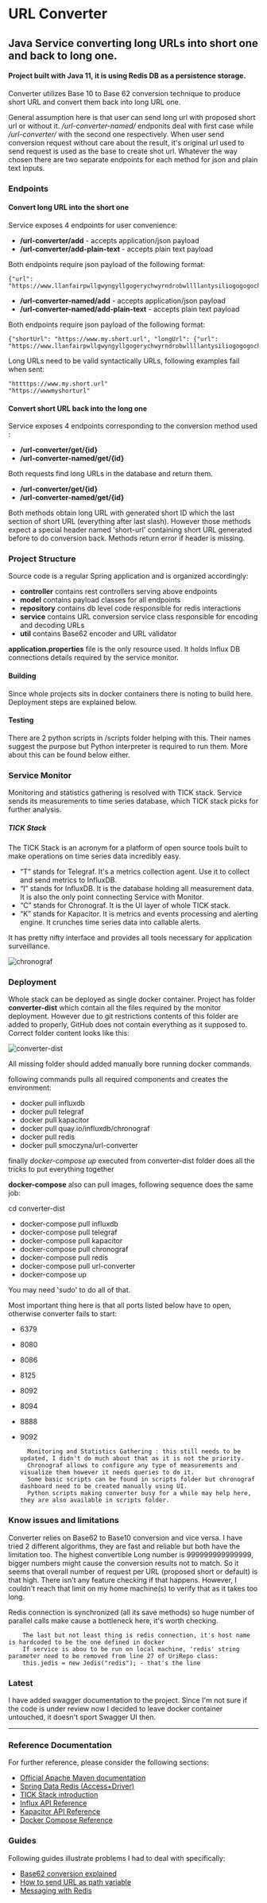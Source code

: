 # URL Converter

## Java Service converting long URLs into short one and back to long one.
 
#### Project built with Java 11, it is using Redis DB as a persistence storage.

Converter utilizes Base 10 to Base 62 conversion technique to produce short URL and convert them back into long URL one.

General assumption here is that user can send long url with proposed short url or without it.
_/url-converter-named/_ endponits deal with first case while _/url-converter/_ with the second one respectively. 
When user send conversion request without care about the result, it's original url used to send request is used
as the base to create shot url.
Whatever the way chosen there are two separate endpoints for each method for json and plain text inputs.

### Endpoints

#### Convert long URL into the short one
Service exposes 4 endpoints for user convenience:

*  __/url-converter/add__ - accepts application/json payload
*  __/url-converter/add-plain-text__ - accepts plain text payload

Both endpoints require json payload of the following format:
    
    {"url": "https://www.llanfairpwllgwyngyllgogerychwyrndrobwllllantysiliogogogochuchaf.eu"}

*  __/url-converter-named/add__ - accepts application/json payload
*  __/url-converter-named/add-plain-text__ - accepts plain text payload

Both endpoints require json payload of the following format:
    
    {"shortUrl": "https://www.my.short.url", "longUrl": {"url": "https://www.llanfairpwllgwyngyllgogerychwyrndrobwllllantysiliogogogochuchaf.eu"}

Long URLs need to be valid syntactically URLs, following examples fail when sent:
    
    "httttps://www.my.short.url"
    "https://wwwmyshorturl"

#### Convert short URL back into the long one
Service exposes 4 endpoints corresponding to the conversion method used :

* __/url-converter/get/{id}__
* __/url-converter-named/get/{id}__

Both requests find long URLs in the database and return them. 

*  __/url-converter/get/{id}__
* __/url-converter-named/get/{id}__

Both methods obtain long URL with generated short ID which the last section of short URL (everything after last slash).
However those methods expect a special header named 'short-url' containing short URL generated before to do conversion back.
Methods return error if header is missing.

### Project Structure
Source code is a regular Spring application and is organized accordingly:
- **controller** contains rest controllers serving above endpoints 
- **model** contains payload classes for all endpoints   
- **repository** contains db level code responsible for redis interactions
- **service** contains URL conversion service class responsible for encoding and decoding URLs
- **util** contains Base62 encoder and URL validator

**application.properties** file is the only resource used. It holds Influx DB connections details required by the service monitor.
    
#### Building

Since whole projects sits in docker containers there is noting to build here. Deployment steps are explained below.
    
#### Testing

There are 2 python scripts in /scripts folder helping with this. 
Their names suggest the purpose but Python interpreter is required to run them. 
More about this can be found below either.

### Service Monitor

Monitoring and statistics gathering is resolved with TICK stack.
Service sends its measurements to time series database, which TICK stack picks for further analysis.   

##### TICK Stack

The TICK Stack is an acronym for a platform of open source tools built to make operations on time series data incredibly easy.
- “T” stands for Telegraf. It's a metrics collection agent. Use it to collect and send metrics to InfluxDB.
- “I” stands for InfluxDB. It is the database holding all measurement data. It is also the only point connecting Service with Monitor.
- “C” stands for Chronograf. It is the UI layer of whole TICK stack.
- “K” stands for Kapacitor. It is metrics and events processing and alerting engine. It crunches time series data into callable alerts.

It has pretty nifty interface and provides all tools necessary for application surveillance.

![chronograf](./screen-shots/chronografUI.png)  

### Deployment

Whole stack can be deployed as single docker container.
Project has folder **converter-dist** which contain all the files required by the monitor deployment.
However due to git restrictions contents of this folder are added to properly, GitHub does not contain everything as it supposed to.
Correct folder content looks like this:

![converter-dist](./screen-shots/converter-dist-contents.png)

All missing folder should added manually bore running docker commands.

following commands pulls all required components and creates the environment:
- docker pull influxdb
- docker pull telegraf
- docker pull kapacitor
- docker pull quay.io/influxdb/chronograf
- docker pull redis
- docker pull smoczyna/url-converter

finally _docker-compose up_ executed from converter-dist folder does all the tricks to put everything together

**docker-compose** also can pull images, following sequence does the same job:

cd converter-dist
- docker-compose pull influxdb
- docker-compose pull telegraf
- docker-compose pull kapacitor
- docker-compose pull chronograf
- docker-compose pull redis
- docker-compose pull url-converter
- docker-compose up

You may need 'sudo' to do all of that. 

Most important thing here is that all ports listed below have to open, otherwise converter fails to start:

- 6379 
- 8080 
- 8086 
- 8125 
- 8092 
- 8094 
- 8888 
- 9092 
  
        Monitoring and Statistics Gathering : this still needs to be updated, I didn't do much about that as it is not the priority.
        Chronograf allows to configure any type of measurements and visualize them however it needs queries to do it.
        Some basic scripts can be found in scripts folder but chronograf dashboard need to be created manually using UI. 
        Python scripts making converter busy for a while may help here, they are also available in scripts folder.


### Know issues and limitations

Converter relies on Base62 to Base10 conversion and vice versa. I have tried 2 different algorithms, they are fast and reliable but both have the limitation too.
The highest convertible Long number is 999999999999999, bigger numbers might cause the conversion results not to match.
So it seems that overall number of request per URL (proposed short or default) is that high.
There isn't any feature checking if that happens. However, I couldn't reach that limit on my home machine(s) to verify that as it takes too long. 

Redis connection is synchronized (all its save methods) so huge number of parallel calls make cause a bottleneck here, it's worth checking. 

        The last but not least thing is redis connection, it's host name is hardcoded to be the one defined in docker
        If service is abou to be run on local machine, 'redis' string parameter need to be removed from line 27 of UriRepo class:
        this.jedis = new Jedis("redis"); - that's the line

### Latest

I have added swagger documentation to the project. 
Since I'm not sure if the code is under review now I decided to leave docker container untouched, it doesn't sport Swagger UI then.

---

### Reference Documentation
For further reference, please consider the following sections:

* [Official Apache Maven documentation](https://maven.apache.org/guides/index.html)
* [Spring Data Redis (Access+Driver)](https://docs.spring.io/spring-boot/docs/2.4.0/reference/htmlsingle/#boot-features-redis)
* [TICK Stack introduction](https://www.influxdata.com/blog/introduction-to-influxdatas-influxdb-and-tick-stack/)
* [Influx API Reference](https://docs.influxdata.com/influxdb/v1.8/tools/api/)
* [Kapacitor API Reference](https://docs.influxdata.com/kapacitor/v1.5/working/cli_client/)
* [Docker Compose Reference](https://docs.docker.com/compose/reference/pull/)

### Guides
Following guides illustrate problems I had to deal with specifically:

* [Base62 conversion explained](https://dzone.com/articles/url-shortener-detailed-explanation)
* [How to send URL as path variable](https://stackoverflow.com/questions/57212145/how-to-pass-url-as-path-variable)
* [Messaging with Redis](https://spring.io/guides/gs/messaging-redis/)



